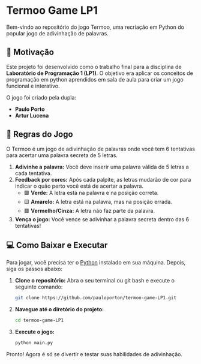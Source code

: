 # Termoo Game LP1

Bem-vindo ao repositório do jogo Termoo, uma recriação em Python do popular jogo de adivinhação de palavras.

## 🎯 Motivação

Este projeto foi desenvolvido como o trabalho final para a disciplina de **Laboratório de Programação 1 (LP1)**. O objetivo era aplicar os conceitos de programação em python aprendidos em sala de aula para criar um jogo funcional e interativo.

O jogo foi criado pela dupla:

  * **Paulo Porto**
  * **Artur Lucena**

## 📜 Regras do Jogo

O Termoo é um jogo de adivinhação de palavras onde você tem 6 tentativas para acertar uma palavra secreta de 5 letras.

1.  **Adivinhe a palavra:** Você deve inserir uma palavra válida de 5 letras a cada tentativa.
2.  **Feedback por cores:** Após cada palpite, as letras mudarão de cor para indicar o quão perto você está de acertar a palavra.
      * 🟩 **Verde:** A letra está na palavra e na posição correta.
      * 🟨 **Amarelo:** A letra está na palavra, mas na posição errada.
      * 🟥 **Vermelho/Cinza:** A letra não faz parte da palavra.
3.  **Vença o jogo:** Você vence se adivinhar a palavra secreta dentro das 6 tentativas\!

## 💻 Como Baixar e Executar

Para jogar, você precisa ter o [Python](https://www.python.org/downloads/) instalado em sua máquina. Depois, siga os passos abaixo:

1.  **Clone o repositório:** Abra o seu terminal ou git bash e execute o seguinte comando:

    ```bash
    git clone https://github.com/pauloporton/termoo-game-LP1.git
    ```

2.  **Navegue até o diretório do projeto:**

    ```bash
    cd termoo-game-LP1
    ```

3.  **Execute o jogo:**

    ```bash
    python main.py
    ```

Pronto\! Agora é só se divertir e testar suas habilidades de adivinhação.
